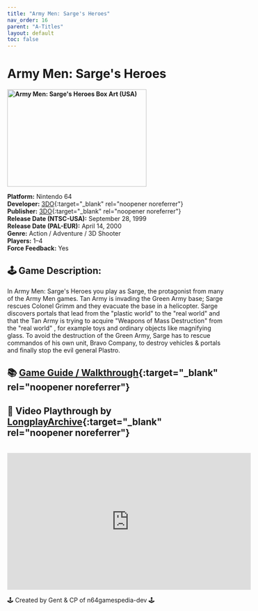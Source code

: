 ```yaml
---
title: "Army Men: Sarge's Heroes"
nav_order: 16
parent: "A-Titles"
layout: default
toc: false
---
```


# Army Men: Sarge's Heroes

<b>
<img src="https://raw.githubusercontent.com/TheGent/n64gamespedia/main/media/usa/Army-Men--Sarges-Heroes-(USA).png" alt="Army Men: Sarge's Heroes Box Art (USA)" style="object-fit:cover;width:320px;height:224px"/>
</b>

**Platform:** Nintendo 64  
**Developer:** [3DO](https://en.wikipedia.org/wiki/The_3DO_Company){:target="_blank" rel="noopener noreferrer"}  
**Publisher:** [3DO](https://en.wikipedia.org/wiki/The_3DO_Company){:target="_blank" rel="noopener noreferrer"}  
**Release Date (NTSC-USA):** September 28, 1999  
**Release Date (PAL-EUR):** April 14, 2000  
**Genre:** Action / Adventure / 3D Shooter  
**Players:** 1–4  
**Force Feedback:** Yes  

## 🕹️ Game Description:

In Army Men: Sarge's Heroes you play as Sarge, the protagonist from many of the Army Men games. Tan Army is invading the Green Army base; Sarge rescues Colonel Grimm and they evacuate the base in a helicopter. Sarge discovers portals that lead from the "plastic world" to the "real world" and that the Tan Army is trying to acquire "Weapons of Mass Destruction" from the "real world" , for example toys and ordinary objects like magnifying glass. To avoid the destruction of the Green Army, Sarge has to rescue commandos of his own unit, Bravo Company, to destroy vehicles & portals and finally stop the evil general Plastro.

## 📚 [Game Guide / Walkthrough](https://gamefaqs.gamespot.com/n64/196647-army-men-air-combat/faqs/17034){:target="_blank" rel="noopener noreferrer"}

## 🎥 Video Playthrough by [LongplayArchive](https://www.youtube.com/channel/UCM8XzXipyTsylZ_WsGKmdKQ){:target="_blank" rel="noopener noreferrer"}  
<br />
<iframe width="560" height="315" src="https://www.youtube.com/embed/gXF_2ZbbyhU" title="Army Men: Sarge's Heroes – Full Playthrough by LongplayArchive" frameborder="0" allowfullscreen></iframe>

🕹️ Created by Gent & CP of n64gamespedia-dev 🕹️

<!-- Vault Format: n64gamespedia-dev -->
<!-- Protocol Source: _vault-specs/format-protocol.md -->
